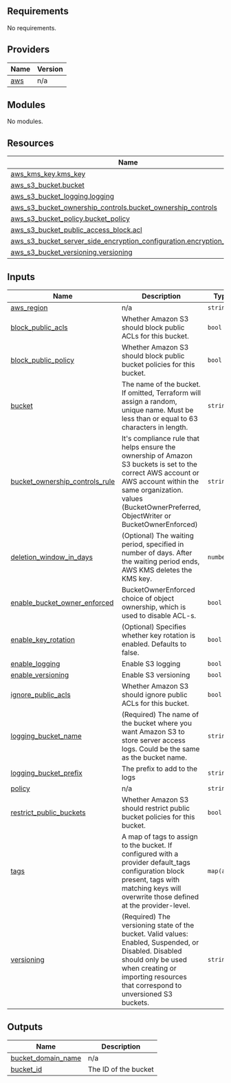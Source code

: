 ## Requirements

No requirements.

## Providers

| Name | Version |
|------|---------|
| <a name="provider_aws"></a> [aws](#provider\_aws) | n/a |

## Modules

No modules.

## Resources

| Name | Type |
|------|------|
| [aws_kms_key.kms_key](https://registry.terraform.io/providers/hashicorp/aws/latest/docs/resources/kms_key) | resource |
| [aws_s3_bucket.bucket](https://registry.terraform.io/providers/hashicorp/aws/latest/docs/resources/s3_bucket) | resource |
| [aws_s3_bucket_logging.logging](https://registry.terraform.io/providers/hashicorp/aws/latest/docs/resources/s3_bucket_logging) | resource |
| [aws_s3_bucket_ownership_controls.bucket_ownership_controls](https://registry.terraform.io/providers/hashicorp/aws/latest/docs/resources/s3_bucket_ownership_controls) | resource |
| [aws_s3_bucket_policy.bucket_policy](https://registry.terraform.io/providers/hashicorp/aws/latest/docs/resources/s3_bucket_policy) | resource |
| [aws_s3_bucket_public_access_block.acl](https://registry.terraform.io/providers/hashicorp/aws/latest/docs/resources/s3_bucket_public_access_block) | resource |
| [aws_s3_bucket_server_side_encryption_configuration.encryption_config](https://registry.terraform.io/providers/hashicorp/aws/latest/docs/resources/s3_bucket_server_side_encryption_configuration) | resource |
| [aws_s3_bucket_versioning.versioning](https://registry.terraform.io/providers/hashicorp/aws/latest/docs/resources/s3_bucket_versioning) | resource |

## Inputs

| Name | Description | Type | Default | Required |
|------|-------------|------|---------|:--------:|
| <a name="input_aws_region"></a> [aws\_region](#input\_aws\_region) | n/a | `string` | `"us-east-1"` | no |
| <a name="input_block_public_acls"></a> [block\_public\_acls](#input\_block\_public\_acls) | Whether Amazon S3 should block public ACLs for this bucket. | `bool` | n/a | yes |
| <a name="input_block_public_policy"></a> [block\_public\_policy](#input\_block\_public\_policy) | Whether Amazon S3 should block public bucket policies for this bucket. | `bool` | n/a | yes |
| <a name="input_bucket"></a> [bucket](#input\_bucket) | The name of the bucket. If omitted, Terraform will assign a random, unique name. Must be less than or equal to 63 characters in length. | `string` | n/a | yes |
| <a name="input_bucket_ownership_controls_rule"></a> [bucket\_ownership\_controls\_rule](#input\_bucket\_ownership\_controls\_rule) | It's compliance rule that helps ensure the ownership of Amazon S3 buckets is set to the correct AWS account or AWS account within the same organization. values (BucketOwnerPreferred, ObjectWriter or BucketOwnerEnforced) | `string` | `"BucketOwnerEnforced"` | no |
| <a name="input_deletion_window_in_days"></a> [deletion\_window\_in\_days](#input\_deletion\_window\_in\_days) | (Optional) The waiting period, specified in number of days. After the waiting period ends, AWS KMS deletes the KMS key. | `number` | `10` | no |
| <a name="input_enable_bucket_owner_enforced"></a> [enable\_bucket\_owner\_enforced](#input\_enable\_bucket\_owner\_enforced) | BucketOwnerEnforced choice of object ownership, which is used to disable ACL-s. | `bool` | `true` | no |
| <a name="input_enable_key_rotation"></a> [enable\_key\_rotation](#input\_enable\_key\_rotation) | (Optional) Specifies whether key rotation is enabled. Defaults to false. | `bool` | `true` | no |
| <a name="input_enable_logging"></a> [enable\_logging](#input\_enable\_logging) | Enable S3 logging | `bool` | `false` | no |
| <a name="input_enable_versioning"></a> [enable\_versioning](#input\_enable\_versioning) | Enable S3 versioning | `bool` | `true` | no |
| <a name="input_ignore_public_acls"></a> [ignore\_public\_acls](#input\_ignore\_public\_acls) | Whether Amazon S3 should ignore public ACLs for this bucket. | `bool` | n/a | yes |
| <a name="input_logging_bucket_name"></a> [logging\_bucket\_name](#input\_logging\_bucket\_name) | (Required) The name of the bucket where you want Amazon S3 to store server access logs.  Could be the same as the bucket name. | `string` | `"can-be-the-same-as-the-bucket-name"` | no |
| <a name="input_logging_bucket_prefix"></a> [logging\_bucket\_prefix](#input\_logging\_bucket\_prefix) | The prefix to add to the logs | `string` | `"s3-log/"` | no |
| <a name="input_policy"></a> [policy](#input\_policy) | n/a | `string` | `null` | no |
| <a name="input_restrict_public_buckets"></a> [restrict\_public\_buckets](#input\_restrict\_public\_buckets) | Whether Amazon S3 should restrict public bucket policies for this bucket. | `bool` | n/a | yes |
| <a name="input_tags"></a> [tags](#input\_tags) | A map of tags to assign to the bucket. If configured with a provider default\_tags configuration block present, tags with matching keys will overwrite those defined at the provider-level. | `map(any)` | `{}` | no |
| <a name="input_versioning"></a> [versioning](#input\_versioning) | (Required) The versioning state of the bucket. Valid values: Enabled, Suspended, or Disabled. Disabled should only be used when creating or importing resources that correspond to unversioned S3 buckets. | `string` | `"Enabled"` | no |

## Outputs

| Name | Description |
|------|-------------|
| <a name="output_bucket_domain_name"></a> [bucket\_domain\_name](#output\_bucket\_domain\_name) | n/a |
| <a name="output_bucket_id"></a> [bucket\_id](#output\_bucket\_id) | The ID of the bucket |
